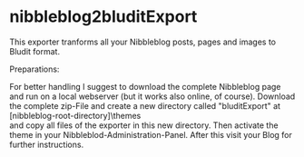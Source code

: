 # nibbleblog2bluditExport
This exporter tranforms all your Nibbleblog posts, pages and images to Bludit format.

Preparations:

For better handling I suggest to download the complete Nibbleblog page and run on a 
local webserver (but it works also online, of course).
Download the complete zip-File and create a new directory called "bluditExport" at
[nibbleblog-root-directory]\themes\
and copy all files of the exporter in this new directory. Then activate the theme 
in your Nibbleblod-Administration-Panel.
After this visit your Blog for further instructions.
